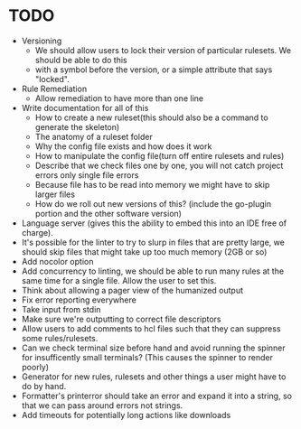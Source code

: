# TODO

- Versioning
  - We should allow users to lock their version of particular rulesets. We should be able to do this
  - with a symbol before the version, or a simple attribute that says "locked".
- Rule Remediation
  - Allow remediation to have more than one line
- Write documentation for all of this
  - How to create a new ruleset(this should also be a command to generate the skeleton)
  - The anatomy of a ruleset folder
  - Why the config file exists and how does it work
  - How to manipulate the config file(turn off entire rulesets and rules)
  - Describe that we check files one by one, you will not catch project errors only single file errors
  - Because file has to be read into memory we might have to skip larger files
  - How do we roll out new versions of this? (include the go-plugin portion and the other software version)
- Language server (gives this the ability to embed this into an IDE free of charge).
- It's possible for the linter to try to slurp in files that are pretty large, we should skip files
  that might take up too much memory (2GB or so)
- Add nocolor option
- Add concurrency to linting, we should be able to run many rules at the same time for a single file. Allow the user to set this.
- Think about allowing a pager view of the humanized output
- Fix error reporting everywhere
- Take input from stdin
- Make sure we're outputting to correct file descriptors
- Allow users to add comments to hcl files such that they can suppress some rules/rulesets.
- Can we check terminal size before hand and avoid running the spinner for insufficently small terminals?
  (This causes the spinner to render poorly)
- Generator for new rules, rulesets and other things a user might have to do by hand.
- Formatter's printerror should take an error and expand it into a string, so that we can pass around
  errors not strings.
- Add timeouts for potentially long actions like downloads
